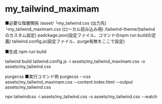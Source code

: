 # my_tailwind_maximam

■必要な階層関係
/asset/
└my_tailwind.css (出力先)
└my_tailwind_maximam.css (ローカル読み込み用)
/tailwind-theme/(tailwindのカスタム設定)
padckage.json(設定ファイル、コマンドのnpm run buildの定義)
tailwind.config.js(設定ファイル、purge有無をここで設定)

■生成
npm run build

tailwind build tailwind.config.js -i assets/my_tailwind_maximam.css -o assets/my_tailwind.css

purgecss
■実行コマンド例
purgecss --css assets/my_tailwind_maximam.css --content index.html --output assets/my_tailwind.css

npx tailwindcss -i assets/my_tailwind.css -o assets/my_tailwind.css --watch
